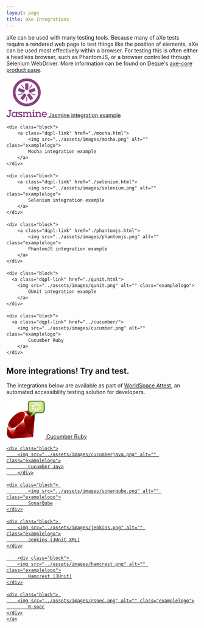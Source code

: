 ```yaml
---
layout: page
title: aXe Integrations
---
```


aXe can be used with many testing tools. Because many of aXe tests require a rendered web page to test things like the position of elements, aXe can be used most effectively within a browser. For testing this is often either a headless browser, such as PhantomJS, or a browser controlled through Selenium WebDriver. More information can be found on Deque's <a class="dqpl-link" href="https://www.deque.com/products/axe-core/">axe-core product page</a>.

<div class="allblocks">
	<div class="block">
		<a class="dqpl-link" href="./jasmine.html">
			<img src="../assets/images/jasmine.png" alt="" class="examplelogo">
	    Jasmine integration example
	  </a>
	</div>

	<div class="block">
		<a class="dqpl-link" href="./mocha.html">
			<img src="../assets/images/mocha.png" alt="" class="examplelogo">
			Mocha integration example
		</a>
	</div>

	<div class="block">
		<a class="dqpl-link" href="./selenium.html">
			<img src="../assets/images/selenium.png" alt="" class="examplelogo">
			Selenium integration example
		</a>
	</div>

	<div class="block">
		<a class="dqpl-link" href="./phantomjs.html">
			<img src="../assets/images/phantomjs.png" alt="" class="examplelogo">
			PhantomJS integration example
		</a>
	</div>

	<div class="block">
	  <a class="dqpl-link" href="./qunit.html">
	  	<img src="../assets/images/qunit.png" alt="" class="examplelogo">
			QUnit integration example
		</a>
	</div>
	
	<div class="block">
	  <a class="dqpl-link" href="../cucumber/">
	  	<img src="../assets/images/cucumber.png" alt="" class="examplelogo">
			Cucumber Ruby
		</a>
	</div>
</div>

## More integrations! Try and test.

The integrations below are available as part of <a href="https://www.deque.com/products/worldspace-attest/">WorldSpace Attest</a>, an automated accessibility testing solution for developers.

<div class="allblocks">
	<a class="dqpl-link" href="https://www.deque.com/products/worldspace-attest/" target="_blank">
		<div class="block">
	  	<img src="../assets/images/cucumberruby.png" alt="" class="examplelogo">
			Cucumber Ruby
		</div>

	<div class="block">
  		<img src="../assets/images/cucumberjava.png" alt="" class="examplelogo">
			Cucumber Java
		</div>

	<div class="block">	
		 	<img src="../assets/images/sonarqube.png" alt="" class="examplelogo">
			SonarQube
	</div>

	<div class="block">	
	  	<img src="../assets/images/jenkins.png" alt="" class="examplelogo">
			Jenkins (JUnit XML)
	</div>

		<div class="block">	
	  	<img src="../assets/images/hamcrest.png" alt="" class="examplelogo">
			Hamcrest (JUnit)
	</div>

	<div class="block">	
	  	<img src="../assets/images/rspec.png" alt="" class="examplelogo">
			R-spec
	</div>
	</a>
</div>

